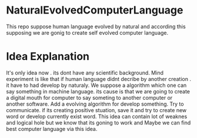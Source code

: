 # NaturalEvolvedComputerLanguage
This repo suppose human language evolved by natural and  according this supposing we are gonig to create self evolved computer language.

# Idea Explanation
It's only idea now . its dont have any scientific background. Mind experiment is like that if human language didnt decribe by another creation . it have to had develop by naturaly. We suppose a algorithm which one can say something in machine language. its cause is that  we are going to create a digital mouth for computer to say someting to another computer or another software. Add a evolving algorithm
 for develop something. Try to communicate. if its creating positive stuation, save it and try to create new word or develop currently exist word. This idea can contain lot of weaknes and logical hole but we know that its goning to work and Maybe we can find best computer language via this idea.
 
